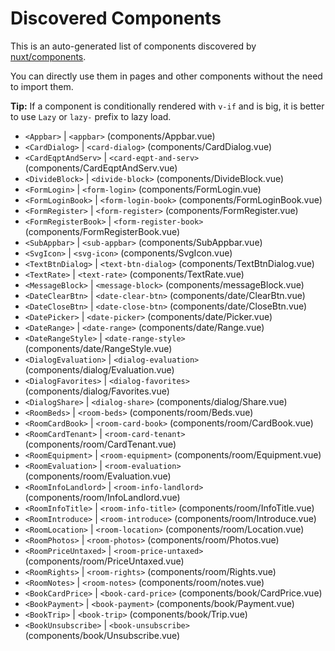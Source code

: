 # Discovered Components

This is an auto-generated list of components discovered by [nuxt/components](https://github.com/nuxt/components).

You can directly use them in pages and other components without the need to import them.

**Tip:** If a component is conditionally rendered with `v-if` and is big, it is better to use `Lazy` or `lazy-` prefix to lazy load.

- `<Appbar>` | `<appbar>` (components/Appbar.vue)
- `<CardDialog>` | `<card-dialog>` (components/CardDialog.vue)
- `<CardEqptAndServ>` | `<card-eqpt-and-serv>` (components/CardEqptAndServ.vue)
- `<DivideBlock>` | `<divide-block>` (components/DivideBlock.vue)
- `<FormLogin>` | `<form-login>` (components/FormLogin.vue)
- `<FormLoginBook>` | `<form-login-book>` (components/FormLoginBook.vue)
- `<FormRegister>` | `<form-register>` (components/FormRegister.vue)
- `<FormRegisterBook>` | `<form-register-book>` (components/FormRegisterBook.vue)
- `<SubAppbar>` | `<sub-appbar>` (components/SubAppbar.vue)
- `<SvgIcon>` | `<svg-icon>` (components/SvgIcon.vue)
- `<TextBtnDialog>` | `<text-btn-dialog>` (components/TextBtnDialog.vue)
- `<TextRate>` | `<text-rate>` (components/TextRate.vue)
- `<MessageBlock>` | `<message-block>` (components/messageBlock.vue)
- `<DateClearBtn>` | `<date-clear-btn>` (components/date/ClearBtn.vue)
- `<DateCloseBtn>` | `<date-close-btn>` (components/date/CloseBtn.vue)
- `<DatePicker>` | `<date-picker>` (components/date/Picker.vue)
- `<DateRange>` | `<date-range>` (components/date/Range.vue)
- `<DateRangeStyle>` | `<date-range-style>` (components/date/RangeStyle.vue)
- `<DialogEvaluation>` | `<dialog-evaluation>` (components/dialog/Evaluation.vue)
- `<DialogFavorites>` | `<dialog-favorites>` (components/dialog/Favorites.vue)
- `<DialogShare>` | `<dialog-share>` (components/dialog/Share.vue)
- `<RoomBeds>` | `<room-beds>` (components/room/Beds.vue)
- `<RoomCardBook>` | `<room-card-book>` (components/room/CardBook.vue)
- `<RoomCardTenant>` | `<room-card-tenant>` (components/room/CardTenant.vue)
- `<RoomEquipment>` | `<room-equipment>` (components/room/Equipment.vue)
- `<RoomEvaluation>` | `<room-evaluation>` (components/room/Evaluation.vue)
- `<RoomInfoLandlord>` | `<room-info-landlord>` (components/room/InfoLandlord.vue)
- `<RoomInfoTitle>` | `<room-info-title>` (components/room/InfoTitle.vue)
- `<RoomIntroduce>` | `<room-introduce>` (components/room/Introduce.vue)
- `<RoomLocation>` | `<room-location>` (components/room/Location.vue)
- `<RoomPhotos>` | `<room-photos>` (components/room/Photos.vue)
- `<RoomPriceUntaxed>` | `<room-price-untaxed>` (components/room/PriceUntaxed.vue)
- `<RoomRights>` | `<room-rights>` (components/room/Rights.vue)
- `<RoomNotes>` | `<room-notes>` (components/room/notes.vue)
- `<BookCardPrice>` | `<book-card-price>` (components/book/CardPrice.vue)
- `<BookPayment>` | `<book-payment>` (components/book/Payment.vue)
- `<BookTrip>` | `<book-trip>` (components/book/Trip.vue)
- `<BookUnsubscribe>` | `<book-unsubscribe>` (components/book/Unsubscribe.vue)
